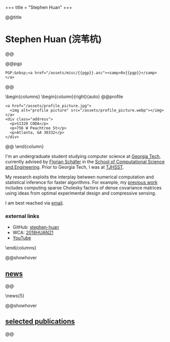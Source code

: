 +++
title = "Stephen Huan"
+++

@@title
# **Stephen** Huan (浣苇杭)
@@

@@pgp
~~~
PGP:&nbsp;<a href="/assets/misc/{{pgp}}.asc"><samp>0x{{pgp}}</samp></a>
~~~
@@

\begin{columns}
\begin{column}{right}{auto}
@@profile
~~~
<a href="/assets/profile_picture.jpg">
  <img alt="profile picture" src="/assets/profile_picture.webp"></img>
</a>
<div class="address">
  <p>S1320 CODA</p>
  <p>756 W Peachtree St</p>
  <p>Atlanta, GA 30332</p>
</div>
~~~
@@
\end{column}

I'm an undergraduate student studying computer science at [Georgia
Tech](https://www.gatech.edu/), currently advised by [Florian
Schäfer](https://f-t-s.github.io/) in the [School of Computational
Science and Engineering](https://cse.gatech.edu/). Prior to Georgia
Tech, I was at [TJHSST](https://tjhsst.edu/).

My research exploits the interplay between numerical
computation and statistical inference for faster algorithms.
For example, my [previous work](/projects/) includes computing
sparse Cholesky factors of dense covariance matrices using
ideas from optimal experimental design and compressive sensing.

I am best reached via [email](mailto:shuan@gatech.edu).

### external links

- GitHub: [stephen-huan](https://github.com/stephen-huan)
- WCA: [2018HUAN21](https://www.worldcubeassociation.org/persons/2018HUAN21)
- [YouTube](https://www.youtube.com/channel/UC3adQ7hzj_Ug2dr4KQp8V_w)

\end{columns}

@@showhover
## [news](/news/)
@@

\news{5}

@@showhover
## [selected publications](/publications/)
@@

